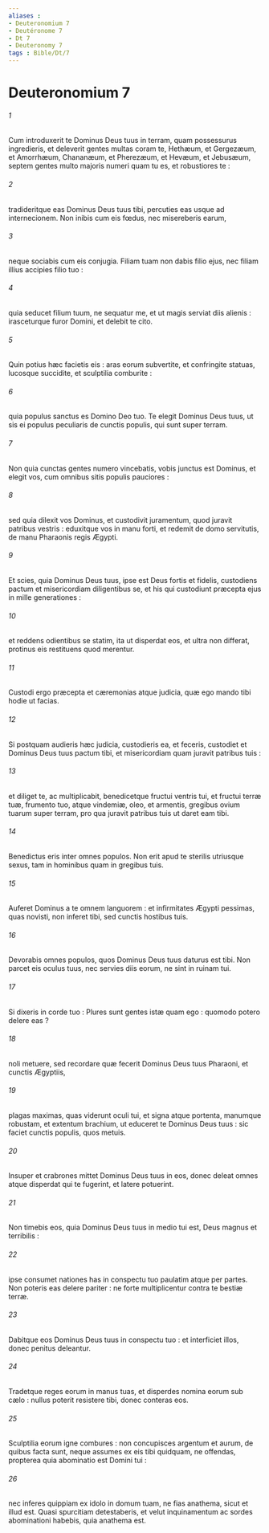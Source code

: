 ```yaml
---
aliases : 
- Deuteronomium 7
- Deutéronome 7
- Dt 7
- Deuteronomy 7
tags : Bible/Dt/7
---
```


# Deuteronomium 7

###### 1
Cum introduxerit te Dominus Deus tuus in terram, quam possessurus ingredieris, et deleverit gentes multas coram te, Hethæum, et Gergezæum, et Amorrhæum, Chananæum, et Pherezæum, et Hevæum, et Jebusæum, septem gentes multo majoris numeri quam tu es, et robustiores te :
###### 2
tradideritque eas Dominus Deus tuus tibi, percuties eas usque ad internecionem. Non inibis cum eis fœdus, nec misereberis earum,
###### 3
neque sociabis cum eis conjugia. Filiam tuam non dabis filio ejus, nec filiam illius accipies filio tuo :
###### 4
quia seducet filium tuum, ne sequatur me, et ut magis serviat diis alienis : irasceturque furor Domini, et delebit te cito.
###### 5
Quin potius hæc facietis eis : aras eorum subvertite, et confringite statuas, lucosque succidite, et sculptilia comburite :
###### 6
quia populus sanctus es Domino Deo tuo. Te elegit Dominus Deus tuus, ut sis ei populus peculiaris de cunctis populis, qui sunt super terram.
###### 7
Non quia cunctas gentes numero vincebatis, vobis junctus est Dominus, et elegit vos, cum omnibus sitis populis pauciores :
###### 8
sed quia dilexit vos Dominus, et custodivit juramentum, quod juravit patribus vestris : eduxitque vos in manu forti, et redemit de domo servitutis, de manu Pharaonis regis Ægypti.
###### 9
Et scies, quia Dominus Deus tuus, ipse est Deus fortis et fidelis, custodiens pactum et misericordiam diligentibus se, et his qui custodiunt præcepta ejus in mille generationes :
###### 10
et reddens odientibus se statim, ita ut disperdat eos, et ultra non differat, protinus eis restituens quod merentur.
###### 11
Custodi ergo præcepta et cæremonias atque judicia, quæ ego mando tibi hodie ut facias.
###### 12
Si postquam audieris hæc judicia, custodieris ea, et feceris, custodiet et Dominus Deus tuus pactum tibi, et misericordiam quam juravit patribus tuis :
###### 13
et diliget te, ac multiplicabit, benedicetque fructui ventris tui, et fructui terræ tuæ, frumento tuo, atque vindemiæ, oleo, et armentis, gregibus ovium tuarum super terram, pro qua juravit patribus tuis ut daret eam tibi.
###### 14
Benedictus eris inter omnes populos. Non erit apud te sterilis utriusque sexus, tam in hominibus quam in gregibus tuis.
###### 15
Auferet Dominus a te omnem languorem : et infirmitates Ægypti pessimas, quas novisti, non inferet tibi, sed cunctis hostibus tuis.
###### 16
Devorabis omnes populos, quos Dominus Deus tuus daturus est tibi. Non parcet eis oculus tuus, nec servies diis eorum, ne sint in ruinam tui.
###### 17
Si dixeris in corde tuo : Plures sunt gentes istæ quam ego : quomodo potero delere eas ?
###### 18
noli metuere, sed recordare quæ fecerit Dominus Deus tuus Pharaoni, et cunctis Ægyptiis,
###### 19
plagas maximas, quas viderunt oculi tui, et signa atque portenta, manumque robustam, et extentum brachium, ut educeret te Dominus Deus tuus : sic faciet cunctis populis, quos metuis.
###### 20
Insuper et crabrones mittet Dominus Deus tuus in eos, donec deleat omnes atque disperdat qui te fugerint, et latere potuerint.
###### 21
Non timebis eos, quia Dominus Deus tuus in medio tui est, Deus magnus et terribilis :
###### 22
ipse consumet nationes has in conspectu tuo paulatim atque per partes. Non poteris eas delere pariter : ne forte multiplicentur contra te bestiæ terræ.
###### 23
Dabitque eos Dominus Deus tuus in conspectu tuo : et interficiet illos, donec penitus deleantur.
###### 24
Tradetque reges eorum in manus tuas, et disperdes nomina eorum sub cælo : nullus poterit resistere tibi, donec conteras eos.
###### 25
Sculptilia eorum igne combures : non concupisces argentum et aurum, de quibus facta sunt, neque assumes ex eis tibi quidquam, ne offendas, propterea quia abominatio est Domini tui :
###### 26
nec inferes quippiam ex idolo in domum tuam, ne fias anathema, sicut et illud est. Quasi spurcitiam detestaberis, et velut inquinamentum ac sordes abominationi habebis, quia anathema est.
